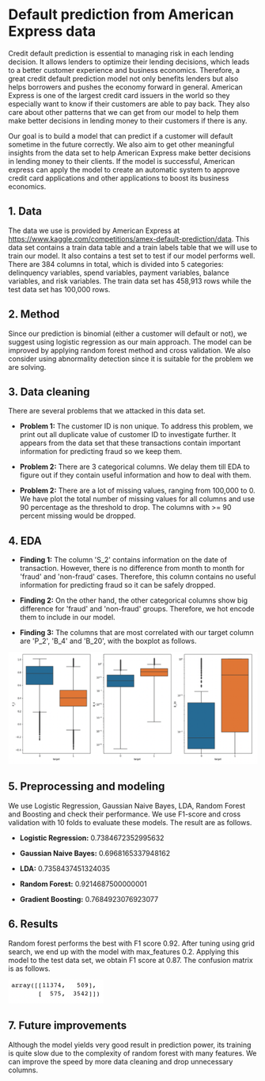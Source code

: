 
# Default prediction from American Express data

Credit default prediction is essential to managing risk in each lending decision. It allows lenders to optimize their lending decisions, which leads to a better customer experience and business economics. Therefore, a great credit default prediction model not only benefits lenders but also helps borrowers and pushes the economy forward in general. American Express is one of the largest credit card issuers in the world so they especially want to know if their customers are able to pay back. They also care about other patterns that we can get from our model to help them make better decisions in lending money to their customers if there is any.

Our goal is to build a model that can predict if a customer will default sometime in the future correctly. We also aim to get other meaningful insights from the data set to help American Express make better decisions in lending money to their clients. If the model is successful, American express can apply the model to create an automatic system to approve credit card applications and other applications to boost its business economics.

## 1. Data

The data we use is provided by American Express at https://www.kaggle.com/competitions/amex-default-prediction/data. This data set contains a train data table and a train labels table that we will use to train our model. It also contains a test set to test if our model performs well. 
There are 384 columns in total, which is divided into 5 categories: delinquency variables, spend variables, payment variables, balance variables, and risk variables. The train data set has 458,913 rows while the test data set has 100,000 rows.

## 2. Method

 Since our prediction is binomial (either a customer will default or not), we suggest using logistic regression as our main approach. The model can be improved by applying random forest method and cross validation. We also consider using abnormality detection since it is suitable for the problem we are solving.
 
 ## 3. Data cleaning
 
 There are several problems that we attacked in this data set.
 
 * **Problem 1:** The customer ID is non unique. To address this problem, we print out all duplicate value of customer ID to investigate further. It appears from the data set that these transactions contain important information for predicting fraud so we keep them.
 
  * **Problem 2:** There are 3 categorical columns. We delay them till EDA to figure out if they contain useful information and how to deal with them.
   
  * **Problem 2:** There are a lot of missing values, ranging from 100,000 to 0. We have plot the total number of missing values for all columns and use 90 percentage as the threshold to drop. The columns with >= 90 percent missing would be dropped. 
  
  ## 4. EDA
  
* **Finding 1:** The column 'S_2' contains information on the date of transaction. However, there is no difference from month to month for 'fraud' and 'non-fraud' cases. Therefore, this column contains no useful information for predicting fraud so it can be safely dropped. 
   
* **Finding 2:** On the other hand, the other categorical columns show big difference for 'fraud' and 'non-fraud' groups. Therefore, we hot encode them to include in our model. 
 
 * **Finding 3:** The columns that are most correlated with our target column are 'P_2', 'B_4' and 'B_20', with the boxplot as follows. 
 
 ![](./pictures/boxplot.png)
   
  ## 5. Preprocessing and modeling
We use Logistic Regression, Gaussian Naive Bayes, LDA, Random Forest and Boosting and check their performance. We use F1-score and cross validation with 10 folds to evaluate these models. The result are as follows.

* **Logistic Regression:**  0.7384672352995632

* **Gaussian Naive Bayes:** 0.6968165337948162

* **LDA:** 0.7358437451324035

* **Random Forest:** 0.9214687500000001

* **Gradient Boosting:** 0.7684923076923077
  
## 6. Results
  
  Random forest performs the best with F1 score 0.92. After tuning using grid search, we end up with the model with max_features 0.2. Applying this model to the test data set, we obtain F1 score at 0.87. The confusion matrix is as follows.
  
   ![](./pictures/confusion_matrix.png)
  
## 7. Future improvements
  
Although the model yields very good result in prediction power, its training is quite slow due to the complexity of random forest with many features. We can improve the speed by more data cleaning and drop unnecessary columns. 